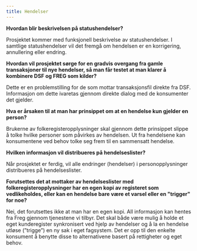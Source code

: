 ```yaml
---
title: Hendelser
---
```


**Hvordan blir beskrivelsen på statushendelser?**

Prosjektet kommer med funksjonell beskrivelse av statushendelser.
I samtlige statushendelser vil det fremgå om hendelsen er en korrigering, annullering eller endring.

**Hvordan vil prosjektet sørge for en gradvis overgang fra gamle transaksjoner til nye hendelser, så man får testet at
man klarer å kombinere DSF og FREG som kilder?**

Dette er en problemstilling for de som mottar transaksjonsfil direkte fra DSF.
Informasjon om dette ivaretas gjennom direkte dialog med de konsumenter det gjelder.

**Hva er årsaken til at man har prinsippet om at en hendelse kun gjelder en person?**

Brukerne av folkeregisteropplysninger skal gjennom dette prinsippet slippe å tolke hvilke personer som påvirkes av hendelsen.
Ut fra hendelsene kan konsumentene ved behov tolke seg frem til en sammensatt hendelse.

**Hvilken informasjon vil distribueres på hendelseslister?**

Når prosjektet er ferdig, vil alle endringer (hendelser) i personopplysninger distribueres på hendelseslister.

**Forutsettes det at mottaker av hendelseslister med folkeregisteropplysninger har en egen kopi av registeret som
vedlikeholdes, eller kan en hendelse bare være et varsel eller en "trigger" for noe?**

Nei, det forutsettes ikke at man har en egen kopi. All informasjon kan hentes fra Freg gjennom tjenestene vi tilbyr.
Det skal både være mulig å holde et eget kunderegister synkronisert ved hjelp av hendelser og å la en hendelse utløse
(”trigge”) en ny sak i eget fagsystem. Det er opp til den enkelte konsument å benytte disse to alternativene basert på
rettigheter og eget behov.
